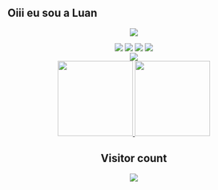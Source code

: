 ## Oiii eu sou a Luan




  


<section align="center">
  <img src="https://media.discordapp.net/attachments/1105123172552036403/1105141174332833963/technologies.png">
</section>
<div style="display: flex; justify-content: center" align="center">
  <div>
    <p style="text-align: center;">
        

<div> 
  <a href="https://www.youtube.com/channel/UCabOjENmrcVjWQtsnAkVq9Q" target="_blank"><img src="https://img.shields.io/badge/YouTube-FF0000?style=for-the-badge&logo=youtube&logoColor=white" target="_blank"></a>
  <a href="https://instagram.com/luanoliveira7ofc" target="_blank"><img src="https://img.shields.io/badge/-Instagram-%23E4405F?style=for-the-badge&logo=instagram&logoColor=white" target="_blank"></a>
 <a href="https://discord.gg/jk3srqqfuy" target="_blank"><img src="https://img.shields.io/badge/Discord-7289DA?style=for-the-badge&logo=discord&logoColor=white" target="_blank"></a> 
  <a href = "mailto:"><img src="https://img.shields.io/badge/-Gmail-%23333?style=for-the-badge&logo=gmail&logoColor=white" target="_blank"></a>
  
</div>

<section align="center">
<img src="https://media.discordapp.net/attachments/1105123172552036403/1105142392341925909/coding_stats.png">
</section>

<div align="center">
  <a href="https://github.com/Shotzzy157">
  <img height="150em" src="https://github-readme-stats.vercel.app/api?username=Shotzzy157&show_icons=true&theme=dark&include_all_commits=true&count_private=true"/>
  <img height="150em" src="https://github-readme-stats.vercel.app/api/top-langs/?username=Shotzzy157&layout=compact&langs_count=7&theme=dark"/>
 </a>
</div>


<section>

  <h2>Visitor count</h2>
  <img src="https://profile-counter.glitch.me/Shotzzy157/count.svg" />
  <!-- Took from https://github.com/insolitum/insolitum -->
</section>
